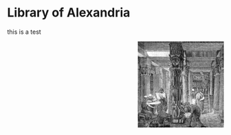 
<h1>Library of Alexandria</h1>
<p align="left">
this is a test
</p>
<img align="right" width="200" height="200" src="/images/readme-images/library-of-alexandria.jpg">

